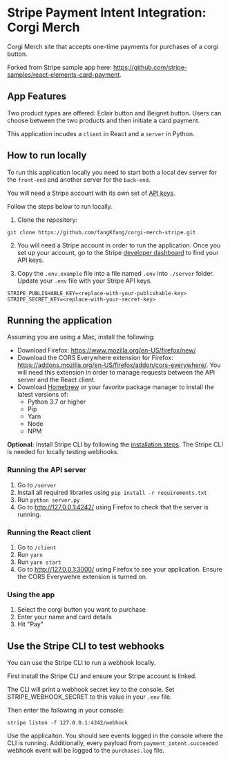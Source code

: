 # Stripe Payment Intent Integration: Corgi Merch 

Corgi Merch site that accepts one-time payments for purchases of a corgi button.

Forked from Stripe sample app here: https://github.com/stripe-samples/react-elements-card-payment. 

## App Features

Two product types are offered: Eclair button and Beignet button. Users can choose between the two products and then initiate a card payment. 

This application incudes a `client` in React and a `server` in Python.

## How to run locally

To run this application locally you need to start both a local dev server for the `front-end` and another server for the `back-end`.

You will need a Stripe account with its own set of [API keys](https://stripe.com/docs/development#api-keys).

Follow the steps below to run locally.

1. Clone the repository: 

```
git clone https://github.com/fangKfang/corgi-merch-stripe.git
```

2. You will need a Stripe account in order to run the application. Once you set up your account, go to the Stripe [developer dashboard](https://stripe.com/docs/development#api-keys) to find your API keys. 

3. Copy the `.env.example` file into a file named `.env` into `./server` folder. Update your `.env` file with your Stripe API keys. 

```
STRIPE_PUBLISHABLE_KEY=<replace-with-your-publishable-key>
STRIPE_SECRET_KEY=<replace-with-your-secret-key>
```
## Running the application

Assuming you are using a Mac, install the following:

* Download Firefox: https://www.mozilla.org/en-US/firefox/new/
* Download the CORS Everywhere extension for Firefox: https://addons.mozilla.org/en-US/firefox/addon/cors-everywhere/. You will need this extension in order to manage requests between the API server and the React client. 
* Download [Homebrew](https://brew.sh/) or your favorite package manager to install the latest versions of: 
	- Python 3.7 or higher 
	- Pip 
	- Yarn
	- Node 
	- NPM 

**Optional:**
Install Stripe CLI by following the [installation steps](https://github.com/stripe/stripe-cli#installation). The Stripe CLI is needed for locally testing webhooks.

### Running the API server

1. Go to `/server`
2. Install all required libraries using `pip install -r requirements.txt`
2. Run `python server.py`
3. Go to http://127.0.0.1:4242/ using Firefox to check that the server is running. 


### Running the React client

1. Go to `/client`
3. Run `yarn`
3. Run `yarn start` 
4. Go to http://127.0.0.1:3000/ using Firefox to see your application. Ensure the CORS Everywehre extension is turned on. 

### Using the app

1. Select the corgi button you want to purchase
2. Enter your name and card details
2. Hit "Pay"

## Use the Stripe CLI to test webhooks

You can use the Stripe CLI to run a webhook locally. 

First install the Stripe CLI and ensure your Stripe account is linked. 

The CLI will print a webhook secret key to the console. Set STRIPE_WEBHOOK_SECRET to this value in your `.env` file.

Then enter the following in your console:
```
stripe listen -f 127.0.0.1:4242/webhook
```
Use the applicaiton. You should see events logged in the console where the CLI is running. Additionally, every payload from `payment_intent.succeeded` webhook event will be logged to the `purchases.log` file. 
